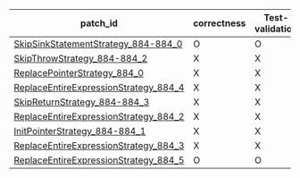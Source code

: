 | patch_id |correctness |Test-validation |NPEX-validation |
 |--- | --- | --- | --- | 
 | [SkipSinkStatementStrategy_884-884_0](./patches/SkipSinkStatementStrategy_884-884_0/patch.java#894) | O | O | O | 
 | [SkipThrowStrategy_884-884_2](./patches/SkipThrowStrategy_884-884_2/patch.java#894) | X | X | X | 
 | [ReplacePointerStrategy_884_0](./patches/ReplacePointerStrategy_884_0/patch.java#894) | X | X | X | 
 | [ReplaceEntireExpressionStrategy_884_4](./patches/ReplaceEntireExpressionStrategy_884_4/patch.java#894) | X | X | X | 
 | [SkipReturnStrategy_884-884_3](./patches/SkipReturnStrategy_884-884_3/patch.java#894) | X | X | X | 
 | [ReplaceEntireExpressionStrategy_884_2](./patches/ReplaceEntireExpressionStrategy_884_2/patch.java#894) | X | X | X | 
 | [InitPointerStrategy_884-884_1](./patches/InitPointerStrategy_884-884_1/patch.java#894) | X | X | X | 
 | [ReplaceEntireExpressionStrategy_884_3](./patches/ReplaceEntireExpressionStrategy_884_3/patch.java#894) | X | X | X | 
 | [ReplaceEntireExpressionStrategy_884_5](./patches/ReplaceEntireExpressionStrategy_884_5/patch.java#894) | O | O | O | 
